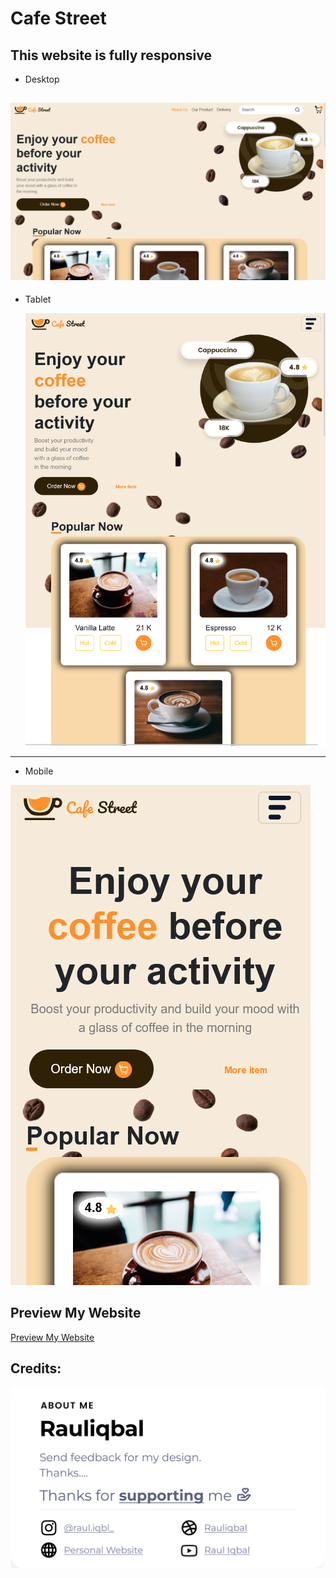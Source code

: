 # Cafe Street

## This website is fully responsive

* Desktop
  
 ![Desktop](<readimg/Screen Shot 2024-04-14 at 16.50.36.png>)
 ---------
* Tablet
  
  ![Tablet](<readimg/Screen Shot 2024-04-14 at 16.49.52.png>)
 ----------------
* Mobile
  
 ![Mobile](<readimg/Screen Shot 2024-04-14 at 16.49.01.png>)

 ## Preview My Website
<a href="https://templatestar.github.io/Cafe-Street/"> Preview My Website</a>


 ## Credits:
 ![alt text](readimg/image.png)
